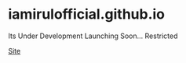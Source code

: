 # iamirulofficial.github.io
Its Under Development Launching Soon...
Restricted

[Site](https://iamirulofficial.github.io/)
